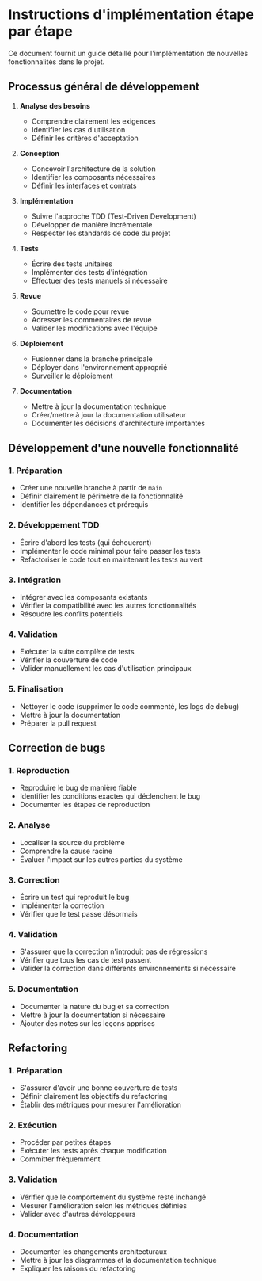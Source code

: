 # Instructions d'implémentation étape par étape

Ce document fournit un guide détaillé pour l'implémentation de nouvelles fonctionnalités dans le projet.

## Processus général de développement

1. **Analyse des besoins**
   - Comprendre clairement les exigences
   - Identifier les cas d'utilisation
   - Définir les critères d'acceptation

2. **Conception**
   - Concevoir l'architecture de la solution
   - Identifier les composants nécessaires
   - Définir les interfaces et contrats

3. **Implémentation**
   - Suivre l'approche TDD (Test-Driven Development)
   - Développer de manière incrémentale
   - Respecter les standards de code du projet

4. **Tests**
   - Écrire des tests unitaires
   - Implémenter des tests d'intégration
   - Effectuer des tests manuels si nécessaire

5. **Revue**
   - Soumettre le code pour revue
   - Adresser les commentaires de revue
   - Valider les modifications avec l'équipe

6. **Déploiement**
   - Fusionner dans la branche principale
   - Déployer dans l'environnement approprié
   - Surveiller le déploiement

7. **Documentation**
   - Mettre à jour la documentation technique
   - Créer/mettre à jour la documentation utilisateur
   - Documenter les décisions d'architecture importantes

## Développement d'une nouvelle fonctionnalité

### 1. Préparation

- Créer une nouvelle branche à partir de `main`
- Définir clairement le périmètre de la fonctionnalité
- Identifier les dépendances et prérequis

### 2. Développement TDD

- Écrire d'abord les tests (qui échoueront)
- Implémenter le code minimal pour faire passer les tests
- Refactoriser le code tout en maintenant les tests au vert

### 3. Intégration

- Intégrer avec les composants existants
- Vérifier la compatibilité avec les autres fonctionnalités
- Résoudre les conflits potentiels

### 4. Validation

- Exécuter la suite complète de tests
- Vérifier la couverture de code
- Valider manuellement les cas d'utilisation principaux

### 5. Finalisation

- Nettoyer le code (supprimer le code commenté, les logs de debug)
- Mettre à jour la documentation
- Préparer la pull request

## Correction de bugs

### 1. Reproduction

- Reproduire le bug de manière fiable
- Identifier les conditions exactes qui déclenchent le bug
- Documenter les étapes de reproduction

### 2. Analyse

- Localiser la source du problème
- Comprendre la cause racine
- Évaluer l'impact sur les autres parties du système

### 3. Correction

- Écrire un test qui reproduit le bug
- Implémenter la correction
- Vérifier que le test passe désormais

### 4. Validation

- S'assurer que la correction n'introduit pas de régressions
- Vérifier que tous les cas de test passent
- Valider la correction dans différents environnements si nécessaire

### 5. Documentation

- Documenter la nature du bug et sa correction
- Mettre à jour la documentation si nécessaire
- Ajouter des notes sur les leçons apprises

## Refactoring

### 1. Préparation

- S'assurer d'avoir une bonne couverture de tests
- Définir clairement les objectifs du refactoring
- Établir des métriques pour mesurer l'amélioration

### 2. Exécution

- Procéder par petites étapes
- Exécuter les tests après chaque modification
- Committer fréquemment

### 3. Validation

- Vérifier que le comportement du système reste inchangé
- Mesurer l'amélioration selon les métriques définies
- Valider avec d'autres développeurs

### 4. Documentation

- Documenter les changements architecturaux
- Mettre à jour les diagrammes et la documentation technique
- Expliquer les raisons du refactoring
